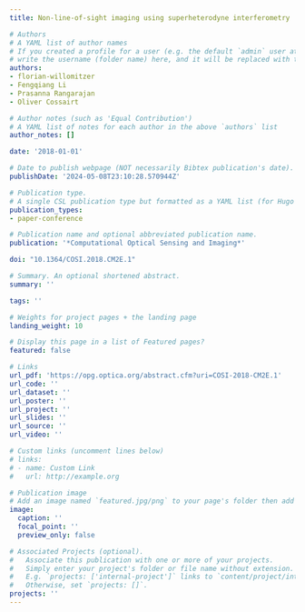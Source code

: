 ```yaml
---
title: Non-line-of-sight imaging using superheterodyne interferometry

# Authors
# A YAML list of author names
# If you created a profile for a user (e.g. the default `admin` user at `content/authors/admin/`), 
# write the username (folder name) here, and it will be replaced with their full name and linked to their profile.
authors:
- florian-willomitzer
- Fengqiang Li
- Prasanna Rangarajan
- Oliver Cossairt

# Author notes (such as 'Equal Contribution')
# A YAML list of notes for each author in the above `authors` list
author_notes: []

date: '2018-01-01'

# Date to publish webpage (NOT necessarily Bibtex publication's date).
publishDate: '2024-05-08T23:10:28.570944Z'

# Publication type.
# A single CSL publication type but formatted as a YAML list (for Hugo requirements).
publication_types:
- paper-conference

# Publication name and optional abbreviated publication name.
publication: '*Computational Optical Sensing and Imaging*'

doi: "10.1364/COSI.2018.CM2E.1"

# Summary. An optional shortened abstract.
summary: ''

tags: ''

# Weights for project pages + the landing page
landing_weight: 10

# Display this page in a list of Featured pages?
featured: false

# Links
url_pdf: 'https://opg.optica.org/abstract.cfm?uri=COSI-2018-CM2E.1'
url_code: ''
url_dataset: ''
url_poster: ''
url_project: ''
url_slides: ''
url_source: ''
url_video: ''

# Custom links (uncomment lines below)
# links:
# - name: Custom Link
#   url: http://example.org

# Publication image
# Add an image named `featured.jpg/png` to your page's folder then add a caption below.
image:
  caption: ''
  focal_point: ''
  preview_only: false

# Associated Projects (optional).
#   Associate this publication with one or more of your projects.
#   Simply enter your project's folder or file name without extension.
#   E.g. `projects: ['internal-project']` links to `content/project/internal-project/index.md`.
#   Otherwise, set `projects: []`.
projects: ''
---
```

